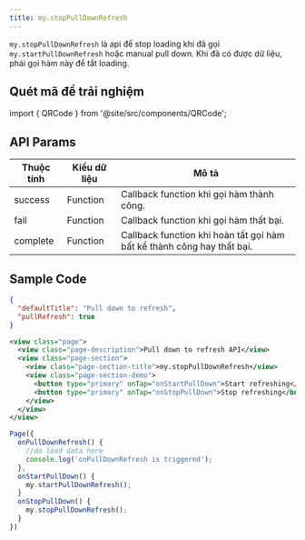 ```yaml
---
title: my.stopPullDownRefresh
---
```


`my.stopPullDownRefresh` là api để stop loading khi đã gọi `my.startPullDownRefresh` hoặc manual pull down. Khi đã có được dữ liệu, phải gọi hàm này để tắt loading.

## Quét mã để trải nghiệm

import { QRCode } from '@site/src/components/QRCode';

<QRCode page="pages/api/pull-refresh/index" />

## API Params

| Thuộc tính | Kiểu dữ liệu | Mô tả                                                 |
| ---------- | ------------ | ----------------------------------------------------- |
| success    | Function     | Callback function khi gọi hàm thành công. |
| fail       | Function     | Callback function khi gọi hàm thất bại.    |
| complete   | Function     | Callback function khi hoàn tất gọi hàm bất kể thành công hay thất bại.             |


## Sample Code

```json title=index.json
{
  "defaultTitle": "Pull down to refresh",
  "pullRefresh": true
}
```

```xml title=index.txml
<view class="page">
  <view class="page-description">Pull down to refresh API</view>
  <view class="page-section">
    <view class="page-section-title">my.stopPullDownRefresh</view>
    <view class="page-section-demo">
      <button type="primary" onTap="onStartPullDown">Start refreshing</button>
      <button type="primary" onTap="onStopPullDown">Stop refreshing</button>
    </view>
  </view>
</view>
```

```js title=index.js
Page({
  onPullDownRefresh() {
    //do load data here
    console.log('onPullDownRefresh is triggered');
  },
  onStartPullDown() {
    my.startPullDownRefresh();
  }
  onStopPullDown() {
    my.stopPullDownRefresh();
  }
})
```


